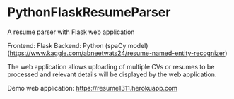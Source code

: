 # PythonFlaskResumeParser
A resume parser with Flask web application

Frontend: Flask
Backend: Python (spaCy model) (https://www.kaggle.com/abneetwats24/resume-named-entity-recognizer)

The web application allows uploading of multiple CVs or resumes to be processed and relevant details will be displayed by the web application.

Demo web application: https://resume1311.herokuapp.com
